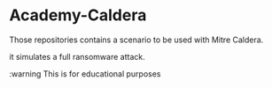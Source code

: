# Academy-Caldera

Those repositories contains a scenario to be used with Mitre Caldera.

it simulates a full ransomware attack.

:warning This is for educational purposes
